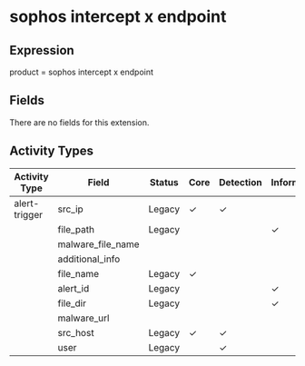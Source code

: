 sophos intercept x endpoint
===========================

Expression
----------

product = sophos intercept x endpoint

Fields
------

There are no fields for this extension.

Activity Types
--------------

| Activity Type | Field             | Status | Core     | Detection | Informational |
| ------------- | ----------------- | ------ | -------- | --------- | ------------- |
| alert-trigger | src_ip            | Legacy | &#10003; | &#10003;  |               |
|               | file_path         | Legacy |          |           | &#10003;      |
|               | malware_file_name |        |          |           |               |
|               | additional_info   |        |          |           |               |
|               | file_name         | Legacy | &#10003; |           |               |
|               | alert_id          | Legacy |          |           | &#10003;      |
|               | file_dir          | Legacy |          |           | &#10003;      |
|               | malware_url       |        |          |           |               |
|               | src_host          | Legacy | &#10003; | &#10003;  |               |
|               | user              | Legacy |          | &#10003;  |               |

